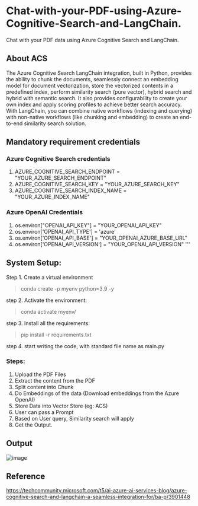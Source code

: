 # Chat-with-your-PDF-using-Azure-Cognitive-Search-and-LangChain.
Chat with your PDF data using Azure Cognitive Search and LangChain.

## <b> About ACS </b>
The Azure Cognitive Search LangChain integration, built in Python, provides the ability to chunk the documents, seamlessly connect an embedding model for document vectorization, store the vectorized contents in a predefined index, perform similarity search (pure vector), hybrid search and hybrid with semantic search. It also provides configurability to create your own index and apply scoring profiles to achieve better search accuracy. With LangChain, you can combine native workflows (indexing and querying) with non-native workflows (like chunking and embedding) to create an end-to-end similarity search solution.


## <b> Mandatory requirement credentials </b>

### Azure Cognitive Search credentials
1. AZURE_COGNITIVE_SEARCH_ENDPOINT = "YOUR_AZURE_SEARCH_ENDPOINT"
2. AZURE_COGNITIVE_SEARCH_KEY = "YOUR_AZURE_SEARCH_KEY"
3. AZURE_COGNITIVE_SEARCH_INDEX_NAME = "YOUR_AZURE_INDEX_NAME"

### Azure OpenAI Credentials
1. os.environ["OPENAI_API_KEY"] = "YOUR_OPENAI_API_KEY"
2. os.environ['OPENAI_API_TYPE'] = 'azure'
3. os.environ['OPENAI_API_BASE'] = "YOUR_OPENAI_AZURE_BASE_URL"
4. os.environ['OPENAI_API_VERSION'] = "YOUR_OPENAI_API_VERSION"
'''
## System Setup:
Step 1. Create a virtual environment
  > conda create -p myenv python=3.9 -y

step 2. Activate the environment:
  > conda activate myenv/

step 3. Install all the requirements:
  > pip install -r requirements.txt
 
step 4. start writing the code, with standard file name as main.py

### <b> Steps: </b>
1. Upload the PDF Files
2. Extract the content from the PDF
3. Split content into Chunk
4. Do Embeddings of the data (Download embeddings from the Azure OpenAI)
5. Store Data into Vector Store (eg: ACS)
6. User can pass a Prompt
7. Based on User query, Similarity search will apply
8. Get the Output.

## <b> Output </b>
![image](https://github.com/Chandrakant817/Chat-with-PDF-using-LangChain/assets/69152112/e203a8a7-0388-418b-b11b-e8e2a18e9d74)

## <b> Reference </b>
https://techcommunity.microsoft.com/t5/ai-azure-ai-services-blog/azure-cognitive-search-and-langchain-a-seamless-integration-for/ba-p/3901448
